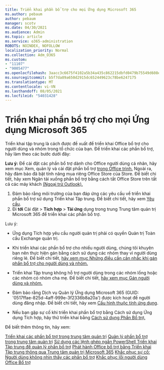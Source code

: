 ```yaml
---
title: Triển khai phần bổ trợ cho mọi Ứng dụng Microsoft 365
ms.author: pebaum
author: pebaum
manager: scotv
ms.date: 04/30/2021
ms.audience: Admin
ms.topic: article
ms.service: o365-administration
ROBOTS: NOINDEX, NOFOLLOW
localization_priority: Normal
ms.collection: Adm_O365
ms.custom:
- "11107"
- "9005477"
ms.openlocfilehash: 3aacc3c6675f4102a5b34a435c862215dbfd0479b75549d608ed3c91021ed3d7
ms.sourcegitcommit: b5f7da89a650d2915dc652449623c78be6247175
ms.translationtype: MT
ms.contentlocale: vi-VN
ms.lasthandoff: 08/05/2021
ms.locfileid: "54031428"
---
```

# <a name="deploying-add-ins-for-microsoft-365-apps"></a>Triển khai phần bổ trợ cho mọi Ứng dụng Microsoft 365

Triển khai tập trung là cách được đề xuất để triển khai Office bổ trợ cho người dùng và nhóm trong tổ chức của bạn. Để triển khai các phần bổ trợ, hãy làm theo các bước dưới đây:

**Lưu ý:** Để cài đặt các phần bổ trợ dành cho Office người dùng cá nhân, hãy xem mục Xem, quản lý và cài đặt phần bổ trợ [trong Office trình.](https://support.microsoft.com/topic/view-manage-and-install-add-ins-in-office-programs-16278816-1948-4028-91e5-76dca5380f8d) Ngoài ra, hãy đảm bảo đã bật tính năng mua riêng Office Store của Store. Để biết chi tiết, hãy xem Ngăn tải xuống phần bổ trợ bằng cách tắt Office Store trên tất cả các máy khách [(Ngoại trừ Outlook).](https://docs.microsoft.com/microsoft-365/admin/manage/manage-addins-in-the-admin-center?view=o365-worldwide#prevent-add-in-downloads-by-turning-off-the-office-store-across-all-clients-except-outlook)

1. Đảm bảo rằng môi trường của bạn đáp ứng các yêu cầu về triển khai phần bổ trợ sử dụng Triển khai Tập trung. Để biết chi tiết, hãy xem [Yêu cầu](https://docs.microsoft.com/microsoft-365/admin/manage/centralized-deployment-of-add-ins?#requirements).
2. Đi **tới** Cài đặt  >  **Tích hợp**  >  **Tải ứng** dụng trong trung Trung tâm quản trị Microsoft 365 để triển khai các phần bổ trợ. 

Lưu ý: 

- Ứng dụng Tích hợp yêu cầu người quản trị phải có quyền Quản trị Toàn cầu Exchange quản trị.

- Khi triển khai các phần bổ trợ cho nhiều người dùng, chúng tôi khuyên bạn nên thực hiện gán bằng cách sử dụng các nhóm thay vì người dùng riêng lẻ. Để biết chi tiết, [hãy xem mục Những điều cần cân nhắc khi gán phần bổ trợ cho người dùng và nhóm.](https://docs.microsoft.com/microsoft-365/admin/manage/manage-deployment-of-add-ins?view=o365-worldwide#considerations-when-assigning-an-add-in-to-users-and-groups)

- Triển khai Tập trung không hỗ trợ người dùng trong các nhóm lồng hoặc các nhóm có nhóm cha mẹ. Để biết chi tiết, [hãy xem mục Gán người dùng và nhóm.](https://docs.microsoft.com/microsoft-365/admin/manage/centralized-deployment-of-add-ins?view=o365-worldwide#user-and-group-assignments)

- Đảm bảo rằng Dịch vụ Quản lý Ứng dụng Microsoft 365 (GUID: '0517ffae-825d-4aff-999e-3f2336b8a20a') được kích hoạt để người dùng đăng nhập. Để biết chi tiết, hãy xem [Cấu hình thuộc tính ứng dụng](https://docs.microsoft.com/azure/active-directory/manage-apps/add-application-portal-configure#configure-app-properties).

- Nếu bạn gặp sự cố khi triển khai phần bổ trợ bằng Cách sử dụng Ứng dụng Tích hợp, hãy thử triển khai bằng [Cách sử dụng Phần Bổ trợ.](https://admin.microsoft.com/AdminPortal/Home?#/Settings/AddIns)

Để biết thêm thông tin, hãy xem:

[Triển khai các phần bổ trợ trong trung tâm quản trị](https://docs.microsoft.com/microsoft-365/admin/manage/manage-deployment-of-add-ins) 
 [Quản lý phần bổ trợ trong trung tâm quản trị](https://docs.microsoft.com/microsoft-365/admin/manage/manage-addins-in-the-admin-center) 
 [Sử dụng các lệnh ghép ngắn PowerShell Triển khai Tập trung để quản lý phần bổ trợ](https://docs.microsoft.com/microsoft-365/enterprise/use-the-centralized-deployment-powershell-cmdlets-to-manage-add-ins) 
 [Phát hành Office bổ trợ bằng Triển khai Tập trung thông qua Trung tâm quản trị Microsoft 365](https://docs.microsoft.com/office/dev/add-ins/publish/centralized-deployment#publish-an-office-add-in-via-centralized-deployment) 
 [Khắc phục sự cố: Người dùng không nhìn thấy các phần bổ trợ](https://docs.microsoft.com/office365/troubleshoot/access-management/user-not-seeing-add-ins) 
 [Khắc phục lỗi người dùng Office Bổ trợ](https://docs.microsoft.com/office/dev/add-ins/testing/testing-and-troubleshooting)